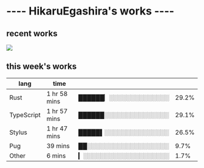 # ---- HikaruEgashira's works ----

## recent works

[![](https://img.shields.io/github/stars/twin-te/twinte-front?label=Twin:te&style=for-the-badge)](https://github.com/twin-te/twinte-front)

## this week's works

| lang        | time           |                       |        |
| ----------- | -------------- | --------------------- | ------ |
| Rust        | 1 hr 58 mins   | ██████▏░░░░░░░░░░░░░░ |  29.2% |
| TypeScript  | 1 hr 57 mins   | ██████░░░░░░░░░░░░░░░ |  29.1% |
| Stylus      | 1 hr 47 mins   | █████▌░░░░░░░░░░░░░░░ |  26.5% |
| Pug         | 39 mins        | ██░░░░░░░░░░░░░░░░░░░ |   9.7% |
| Other       | 6 mins         | ▎░░░░░░░░░░░░░░░░░░░░ |   1.7% |

